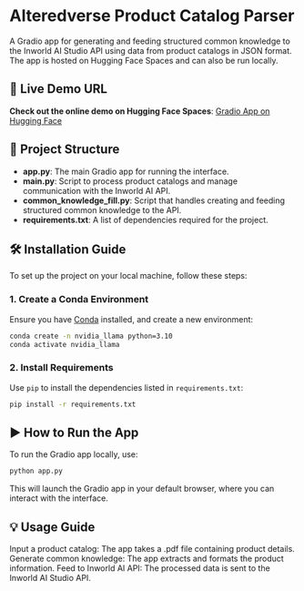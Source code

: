# Alteredverse Product Catalog Parser

A Gradio app for generating and feeding structured common knowledge to the Inworld AI Studio API using data from product catalogs in JSON format. The app is hosted on Hugging Face Spaces and can also be run locally.

## 🚀 Live Demo URL

**Check out the online demo on Hugging Face Spaces**: [Gradio App on Hugging Face](https://huggingface.co/spaces/Alteredverse/AV-Catalog-Parser-Demo)

## 📁 Project Structure

- **app.py**: The main Gradio app for running the interface.
- **main.py**: Script to process product catalogs and manage communication with the Inworld AI API.
- **common_knowledge_fill.py**: Script that handles creating and feeding structured common knowledge to the API.
- **requirements.txt**: A list of dependencies required for the project.

## 🛠️ Installation Guide

To set up the project on your local machine, follow these steps:

### 1. Create a Conda Environment

Ensure you have [Conda](https://docs.conda.io/projects/conda/en/latest/user-guide/install/index.html) installed, and create a new environment:

```bash
conda create -n nvidia_llama python=3.10
conda activate nvidia_llama
```

### 2. Install Requirements

Use `pip` to install the dependencies listed in `requirements.txt`:

```bash
pip install -r requirements.txt
```

## ▶️ How to Run the App
To run the Gradio app locally, use:

```bash
python app.py
```
This will launch the Gradio app in your default browser, where you can interact with the interface.

## 💡 Usage Guide
Input a product catalog: The app takes a .pdf file containing product details.
Generate common knowledge: The app extracts and formats the product information.
Feed to Inworld AI API: The processed data is sent to the Inworld AI Studio API.

